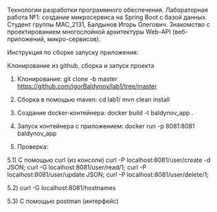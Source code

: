 Технологии разработки программного обеспечения.
Лабораторная работа №1: создание микросервиса на Spring Boot с базой данных.
Студент группы MAC_2131, Балдынов Игорь Олегович. 
Знакомство с проектированием многослойной архитектуры Web-API (веб-приложений, микро-сервисов).



Инструкция по сборке запуску приложения:

Клонирование из github, сборка и запуск проекта

1) Клонирование:
git clone -b master https://github.com/igorBaldynov/lab1/tree/master

2) Сборка в помощью maven:
cd lab1/
mvn clean install

3) Создание docker-контейнера:
docker build -t baldynov_app .

4) Запуск контейнера с приложением:
docker run -p 8081:8081 baldynov_app

5) Проверка:

5.1) С помощью curl (из консоли)
curl -P localhost:8081/user/create -d JSON;
curl -G localhost:8081/user/read/1;
curl -P localhost:8081/user/update JSON;
curl -P localhost:8081/user/delete/1;

5.2) curl -G localhost:8081/hostnames

5.3) C помощью postman (интерфейс)
